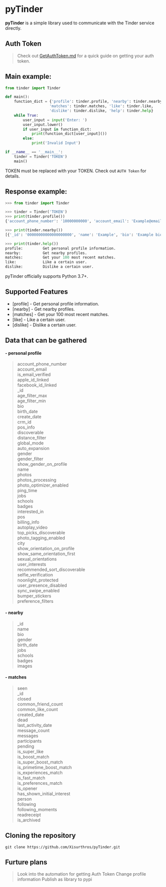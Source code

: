 # pyTinder

**pyTinder** is a simple library used to communicate with the Tinder service directly.

## Auth Token
> Check out [GetAuthToken.md](https://github.com/Xisurthros/pyTinder/blob/master/GetAuthToken.md) for a quick guide on getting your auth token.

## Main example:
```python
from tinder import Tinder

def main():
	function_dict = {'profile': tinder.profile, 'nearby': tinder.nearby,
					'matches': tinder.matches, 'like': tinder.like,
					'dislike': tinder.dislike, 'help': tinder.help}
	while True:
		user_input = input('Enter: ')
		user_input.lower()
		if user_input in function_dict:
			print(function_dict[user_input]())
		else:
			print('Invalid Input')

if __name__ == '__main__':
	tinder = Tinder('TOKEN')
	main()
```
TOKEN must be replaced with your TOKEN. Check out `AUTH Token` for details.

## Response example:
```python
>>> from tinder import Tinder

>>> tinder = Tinder('TOKEN')
>>> print(tinder.profile())
{'account_phone_number': '10000000000', 'account_email': 'Example@email.com', 'is_email_verified': True, 'apple_id_linked': False, 'facebook_id_linked': False, '_id': '00000000000000000000', 'age_filter_max': 1000, 'age_filter_min': 18, 'bio': "Example bio", 'birth_date': '2000-01-01T00:00:00.000Z', 'create_date': '2000-01-01T00:00:00.000Z'.....

>>> print(tinder.nearby())
[{'_id': '00000000000000000000', 'name': 'Example', 'bio': 'Example bio', 'gender': -1, 'birth_date': '2000-01-01T00:00:00.000Z', 'jobs': [], 'schools': [],.....

>>> print(tinder.help())
profile:         Get personal profile information.
nearby:          Get nearby profiles.
matches:         Get your 100 most recent matches.
like:            Like a certain user.
dislike:         Dislike a certain user.
```
pyTinder officially supports Python 3.7+.

## Supported Features
- [profile] - Get personal profile information.
- [nearby] - Get nearby profiles.
- [matches] - Get your 100 most recent matches.
- [like] - Like a certain user.
- [dislike] - Dislike a certain user.

## Data that can be gathered
#### - personal profile
> account_phone_number \
> account_email \
> is_email_verified \
> apple_id_linked \
> facebook_id_linked \
> _id \
> age_filter_max \
> age_filter_min \
> bio \
> birth_date \
> create_date \
> crm_id \
> pos_info \
> discoverable \
> distance_filter \
> global_mode \
> auto_expansion \
> gender \
> gender_filter \
> show_gender_on_profile \
> name \
> photos \
> photos_processing \
> photo_optimizer_enabled \
> ping_time \
> jobs \
> schools \
> badges \
> interested_in \
> pos \
> billing_info \
> autoplay_video \
> top_picks_discoverable \
> photo_tagging_enabled \
> city \
> show_orientation_on_profile \
> show_same_orientation_first \
> sexual_orientations \
> user_interests \
> recommended_sort_discoverable \
> selfie_verification \
> noonlight_protected \
> user_presence_disabled \
> sync_swipe_enabled \
> bumper_stickers \
> preference_filters

#### - nearby
> _id \
> name \
> bio \
> gender \
> birth_date \
> jobs \
> schools \
> badges \
> images

#### - matches
> seen \
> _id \
> closed \
> common_friend_count \
> common_like_count \
> created_date \
> dead \
> last_activity_date \
> message_count \
> messages \
> participants \
> pending \
> is_super_like \
> is_boost_match \
> is_super_boost_match \
> is_primetime_boost_match \
> is_experiences_match \
> is_fast_match \
> is_preferences_match \
> is_opener \
> has_shown_initial_interest \
> person \
> following \
> following_moments \
> readreceipt \
> is_archived

## Cloning the repository
```shell
git clone https://github.com/Xisurthros/pyTinder.git
```

## Furture plans
> Look into the automation for getting Auth Token
> Change profile information
> Publish as library to pypi